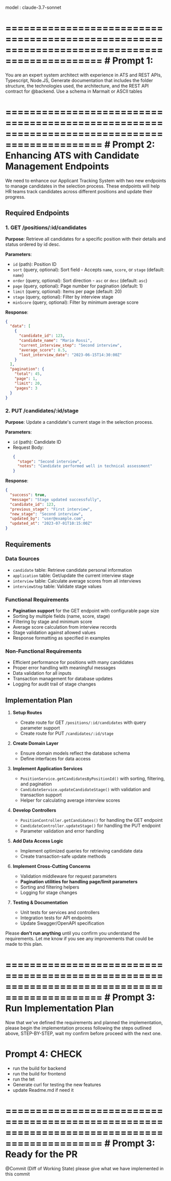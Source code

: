 model : claude-3.7-sonnet


==============================================================================================
                # Prompt 1: 
==============================================================================================

You are an expert system architect with experience in ATS and REST APIs, Typescript, Node.JS, Generate documentation that includes the folder structure, the technologies used, the architecture, and the REST API contract for @backend. Use a schema in Marmait or ASCII tables



==============================================================================================
                # Prompt 2: Enhancing ATS with Candidate Management Endpoints
==============================================================================================

 
We need to enhance our Applicant Tracking System with two new endpoints to manage candidates in the selection process. These endpoints will help HR teams track candidates across different positions and update their progress.

## Required Endpoints

### 1. GET /positions/:id/candidates
**Purpose**: Retrieve all candidates for a specific position with their details and status ordered by id desc.

**Parameters**:
- `id` (path): Position ID
- `sort` (query, optional): Sort field - Accepts `name`, `score`, or `stage` (default: `name`)
- `order` (query, optional): Sort direction - `asc` or `desc` (default: `asc`)
- `page` (query, optional): Page number for pagination (default: 1)
- `limit` (query, optional): Items per page (default: 20)
- `stage` (query, optional): Filter by interview stage
- `minScore` (query, optional): Filter by minimum average score

**Response**:
```json
{
  "data": [
    {
      "candidate_id": 123,
      "candidate_name": "Mario Rossi",
      "current_interview_step": "Second interview",
      "average_score": 8.5,
      "last_interview_date": "2023-06-15T14:30:00Z"
    }
  ],
  "pagination": {
    "total": 45,
    "page": 1,
    "limit": 20,
    "pages": 3
  }
}
```

### 2. PUT /candidates/:id/stage
**Purpose**: Update a candidate's current stage in the selection process.

**Parameters**:
- `id` (path): Candidate ID
- Request Body:
  ```json
  {
    "stage": "Second interview",
    "notes": "Candidate performed well in technical assessment"
  }
  ```

**Response**:
```json
{
  "success": true,
  "message": "Stage updated successfully",
  "candidate_id": 123,
  "previous_stage": "First interview",
  "new_stage": "Second interview",
  "updated_by": "user@example.com",
  "updated_at": "2023-07-01T10:15:00Z"
}
```

## Requirements

### Data Sources
- `candidate` table: Retrieve candidate personal information
- `application` table: Get/update the current interview stage
- `interview` table: Calculate average scores from all interviews
- `interviewStep` table: Validate stage values

### Functional Requirements
- **Pagination support** for the GET endpoint with configurable page size
- Sorting by multiple fields (name, score, stage)
- Filtering by stage and minimum score
- Average score calculation from interview records
- Stage validation against allowed values
- Response formatting as specified in examples

### Non-Functional Requirements
- Efficient performance for positions with many candidates
- Proper error handling with meaningful messages
- Data validation for all inputs
- Transaction management for database updates
- Logging for audit trail of stage changes

## Implementation Plan

1. **Setup Routes**
   - Create route for GET `/positions/:id/candidates` with query parameter support
   - Create route for PUT `/candidates/:id/stage`

2. **Create Domain Layer**
   - Ensure domain models reflect the database schema
   - Define interfaces for data access

3. **Implement Application Services**
   - `PositionService.getCandidatesByPositionId()` with sorting, filtering, and pagination
   - `CandidateService.updateCandidateStage()` with validation and transaction support
   - Helper for calculating average interview scores

4. **Develop Controllers**
   - `PositionController.getCandidates()` for handling the GET endpoint
   - `CandidateController.updateStage()` for handling the PUT endpoint
   - Parameter validation and error handling

5. **Add Data Access Logic**
   - Implement optimized queries for retrieving candidate data
   - Create transaction-safe update methods

6. **Implement Cross-Cutting Concerns**
   - Validation middleware for request parameters
   - **Pagination utilities for handling page/limit parameters**
   - Sorting and filtering helpers
   - Logging for stage changes

7. **Testing & Documentation**
   - Unit tests for services and controllers
   - Integration tests for API endpoints
   - Update Swagger/OpenAPI specification
 

Please **don't run anything** until you confirm you understand the requirements. Let me know if you see any improvements that could be made to this plan.




==============================================================================================
                #  Prompt 3: Run Implementation Plan
==============================================================================================
Now that we've defined the requirements and planned the implementation, please begin the implementation process following the steps outlined above, STEP-BY-STEP, wait my confirm before proceed with the next one.


 
# Prompt 4: CHECK
- run the build for backend
- run the build for frontend
- run the tet
- Generate curl for testing the new features
- update Readme.md if need it



==============================================================================================
                #  Prompt 3: Ready for the PR
==============================================================================================
@Commit (Diff of Working State) please give what we have implemented in this commit